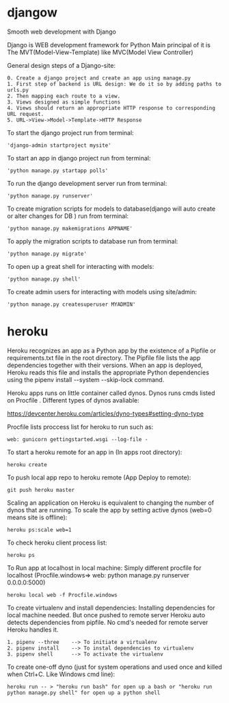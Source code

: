 # djangow
Smooth web development with Django

Django is WEB development framework for Python
Main principal of it is The MVT(Model-View-Template) like MVC(Model View Controller)

General design steps of a Django-site:

    0. Create a django project and create an app using manage.py
    1. First step of backend is URL design: We do it so by adding paths to urls.py
    2. Then mapping each route to a view.
    3. Views designed as simple functions
    4. Views should return an appropriate HTTP response to corresponding URL request.
    5. URL->View->Model->Template->HTTP Response
    
To start the django project run from terminal:

    'django-admin startproject mysite'
    
To start an app in django project run from terminal:

    'python manage.py startapp polls'
    
To run the django development server run from terminal:

    'python manage.py runserver'

To create migration scripts for models to database(django will auto create or alter changes for DB ) run from terminal:

    'python manage.py makemigrations APPNAME'
    
To apply the migration scripts to database run from terminal:

    'python manage.py migrate'
    
To open up a great shell for interacting with models:

    'python manage.py shell'
    
To create admin users for interacting with models using site/admin:

    'python manage.py createsuperuser MYADMIN'
 
    
# heroku

Heroku recognizes an app as a Python app by the existence of a Pipfile or requirements.txt file in the root directory.
The Pipfile file lists the app dependencies together with their versions. When an app is deployed, Heroku reads this file and installs the appropriate Python dependencies using the pipenv install --system --skip-lock command.

Heroku apps runs on little container called dynos. Dynos runs cmds listed on Procfile . Different types of dynos avaliable:

https://devcenter.heroku.com/articles/dyno-types#setting-dyno-type

Procfile lists proccess list for heroku to run such as:

    web: gunicorn gettingstarted.wsgi --log-file -
    
To start a heroku remote for an app in (In apps root directory):

    heroku create
    
 To push local app repo to heroku remote (App Deploy to remote):

    git push heroku master
  
Scaling an application on Heroku is equivalent to changing the number of dynos that are running. 
To scale the app by setting active dynos (web=0 means site is offline):

    heroku ps:scale web=1

To check heroku client process list:

    heroku ps

To Run app at localhost in local machine: Simply different procfile for localhost (Procfile.windows=> web: python manage.py runserver 0.0.0.0:5000)

    heroku local web -f Procfile.windows
    
To create virtualenv and install dependencies: Installing dependencies for local machine needed. But once pushed to remote server Heroku auto detects dependencies from pipfile. No cmd's needed for remote server Heroku handles it.

    1. pipenv --three    --> To initiate a virtualenv
    2. pipenv install    --> To instal dependencies to virtualenv 
    3. pipenv shell      --> To activate the virtualenv

To create one-off dyno (just for system operations and used once and killed when Ctrl+C. Like Windows cmd line):

    heroku run -- > "heroku run bash" for open up a bash or "heroku run python manage.py shell" for open up a python shell
